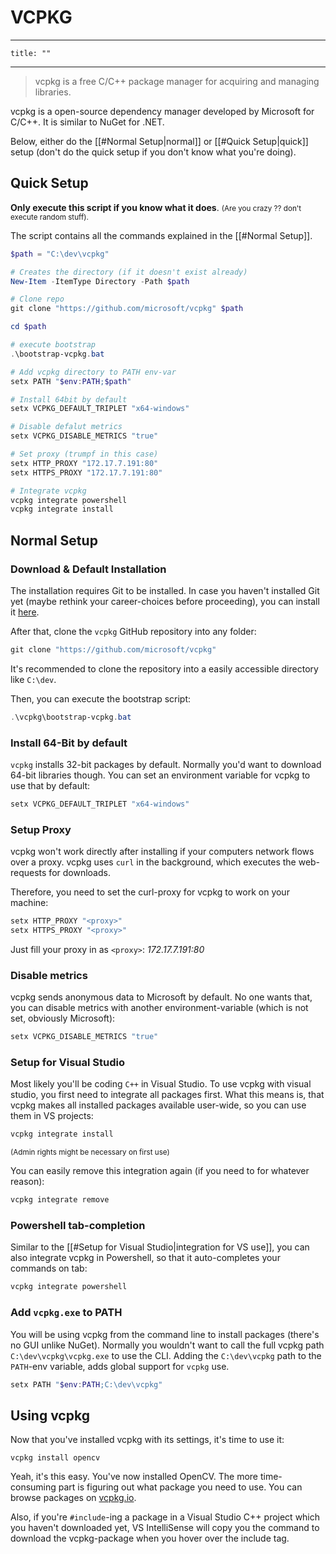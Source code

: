 # VCPKG
---
```toc
title: ""
```
---

> vcpkg is a free C/C++ package manager for acquiring and managing libraries.

vcpkg is a open-source dependency manager developed by Microsoft for C/C++. It is similar to NuGet for .NET.

Below, either do the [[#Normal Setup|normal]] or [[#Quick Setup|quick]] setup (don't do the quick setup if you don't know what you're doing).

## Quick Setup
**Only execute this script if you know what it does**. <small>(Are you crazy ?? don't execute random stuff).</small>

The script contains all the commands explained in the [[#Normal Setup]].
```powershell
$path = "C:\dev\vcpkg"

# Creates the directory (if it doesn't exist already)
New-Item -ItemType Directory -Path $path

# Clone repo
git clone "https://github.com/microsoft/vcpkg" $path

cd $path

# execute bootstrap
.\bootstrap-vcpkg.bat

# Add vcpkg directory to PATH env-var
setx PATH "$env:PATH;$path"

# Install 64bit by default
setx VCPKG_DEFAULT_TRIPLET "x64-windows"

# Disable defalut metrics
setx VCPKG_DISABLE_METRICS "true"

# Set proxy (trumpf in this case)
setx HTTP_PROXY "172.17.7.191:80"  
setx HTTPS_PROXY "172.17.7.191:80"

# Integrate vcpkg
vcpkg integrate powershell
vcpkg integrate install
```

## Normal Setup
### Download & Default Installation
The installation requires Git to be installed. In case you haven't installed Git yet (maybe rethink your career-choices before proceeding), you can install it [here](https://git-scm.com/downloads).

After that, clone the `vcpkg` GitHub repository into any folder:
```powershell
git clone "https://github.com/microsoft/vcpkg"
```
It's recommended to clone the repository into a easily accessible directory like `C:\dev`.

Then, you can execute the bootstrap script:
```powershell
.\vcpkg\bootstrap-vcpkg.bat
```

### Install 64-Bit by default
`vcpkg` installs 32-bit packages by default. Normally you'd want to download 64-bit libraries though. You can set an environment variable for vcpkg to use that by default:
```powershell
setx VCPKG_DEFAULT_TRIPLET "x64-windows"
```
### Setup Proxy
vcpkg won't work directly after installing if your computers network flows over a proxy. vcpkg uses `curl` in the background, which executes the web-requests for downloads. 

Therefore, you need to set the curl-proxy for vcpkg to work on your machine:
```powershell
setx HTTP_PROXY "<proxy>"  
setx HTTPS_PROXY "<proxy>"
```

Just fill your proxy in as `<proxy>`: *172.17.7.191:80*

### Disable metrics
vcpkg sends anonymous data to Microsoft by default. No one wants that, you can disable metrics with another environment-variable (which is not set, obviously Microsoft):

```powershell
setx VCPKG_DISABLE_METRICS "true"
```

### Setup for Visual Studio
Most likely you'll be coding `C++` in Visual Studio. To use vcpkg with visual studio, you first need to integrate all packages first. What this means is, that vcpkg makes all installed packages available user-wide, so you can use them in VS projects:

```powershell
vcpkg integrate install
```
<sub>(Admin rights might be necessary on first use)</sub>

You can easily remove this integration again (if you need to for whatever reason):
```powershell
vcpkg integrate remove
```

### Powershell tab-completion
Similar to the [[#Setup for Visual Studio|integration for VS use]], you can also integrate vcpkg in Powershell, so that it auto-completes your commands on tab:
```powershell
vcpkg integrate powershell
```

### Add `vcpkg.exe` to PATH
You will be using vcpkg from the command line to install packages (there's no GUI unlike NuGet). Normally you wouldn't want to call the full vcpkg path `C:\dev\vcpkg\vcpkg.exe` to use the CLI. Adding the `C:\dev\vcpkg` path to the `PATH`-env variable, adds global support for `vcpkg` use.

```powershell
setx PATH "$env:PATH;C:\dev\vcpkg"
```

## Using vcpkg
Now that you've installed vcpkg with its settings, it's time to use it:
```
vcpkg install opencv
```

Yeah, it's this easy. You've now installed OpenCV. The more time-consuming part is figuring out what package you need to use. You can browse packages on [vcpkg.io](https://vcpkg.io/en/packages.html).

Also, if you're `#include`-ing a package in a Visual Studio C++ project which you haven't downloaded yet, VS IntelliSense will copy you the command to download the vcpkg-package when you hover over the include tag.